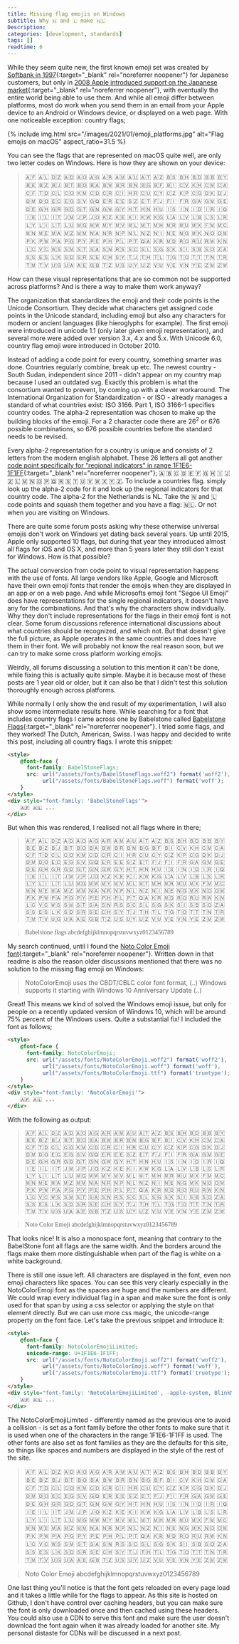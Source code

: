 ```yaml
---
title: Missing flag emojis on Windows
subtitle: Why 🇳 and 🇱 make 🇳🇱
Description:
categories: [development, standards]
tags: []
readtime: 6
---
```


While they seem quite new, the first known emoji set was created by [Softbank in 1997](https://emojipedia.org/softbank/1997/){:target="_blank" rel="noreferrer noopener"} for Japanese customers, but only in [2008 Apple introduced support on the Japanese market](https://web.archive.org/web/20090703152413/http://support.apple.com/kb/TS2404){:target="_blank" rel="noreferrer noopener"}, with eventually the entire world being able to use them. And while all emoji differ between platforms, most do work when you send them in an email from your Apple device to an Android or Windows device, or displayed on a web page. With one noticeable exception: country flags;

{% include img.html src="/images/2021/01/emoji_platforms.jpg" alt="Flag emojis on macOS" aspect_ratio=31.5 %}

You can see the flags that are represented on macOS quite well, are only two letter codes on Windows. Here is how they are shown on your device:

> 🇦🇫 🇦🇱 🇩🇿 🇦🇩 🇦🇴 🇦🇬 🇦🇷 🇦🇲 🇦🇺 🇦🇹 🇦🇿 🇧🇸 🇧🇭 🇧🇩 🇧🇧 🇧🇾 🇧🇪 🇧🇿 🇧🇯 🇧🇹 🇧🇴 🇧🇦 🇧🇼 🇧🇷 🇧🇳 🇧🇬 🇧🇫 🇧🇮 🇨🇻 🇰🇭 🇨🇲 🇨🇦 🇨🇫 🇹🇩 🇨🇱 🇨🇴 🇰🇲 🇨🇩 🇨🇷 🇨🇮 🇭🇷 🇨🇺 🇨🇾 🇨🇿 🇰🇵 🇨🇬 🇩🇰 🇩🇯 🇩🇲 🇩🇴 🇪🇨 🇪🇬 🇸🇻 🇬🇶 🇪🇷 🇪🇪 🇸🇿 🇪🇹 🇫🇯 🇫🇮 🇫🇷 🇬🇦 🇬🇲 🇬🇪 🇩🇪 🇬🇭 🇬🇷 🇬🇩 🇬🇹 🇬🇳 🇬🇼 🇬🇾 🇭🇹 🇭🇳 🇭🇺 🇮🇸 🇮🇳 🇮🇩 🇮🇷 🇮🇶 🇮🇪 🇮🇱 🇮🇹 🇯🇲 🇯🇵 🇯🇴 🇰🇿 🇰🇪 🇰🇮 🇰🇼 🇰🇬 🇱🇦 🇱🇻 🇱🇧 🇱🇸 🇱🇷 🇱🇾 🇱🇮 🇱🇹 🇱🇺 🇲🇬 🇲🇼 🇲🇾 🇲🇻 🇲🇱 🇲🇹 🇲🇭 🇲🇷 🇲🇺 🇲🇽 🇫🇲 🇲🇨 🇲🇳 🇲🇪 🇲🇦 🇲🇿 🇲🇲 🇳🇦 🇳🇷 🇳🇵 🇳🇱 🇳🇿 🇳🇮 🇳🇪 🇳🇬 🇲🇰 🇳🇴 🇴🇲 🇵🇰 🇵🇼 🇵🇦 🇵🇬 🇵🇾 🇵🇪 🇵🇭 🇵🇱 🇵🇹 🇶🇦 🇰🇷 🇲🇩 🇷🇴 🇷🇺 🇷🇼 🇰🇳 🇱🇨 🇻🇨 🇼🇸 🇸🇲 🇸🇹 🇸🇦 🇸🇳 🇷🇸 🇸🇨 🇸🇱 🇸🇬 🇸🇰 🇸🇮 🇸🇧 🇸🇴 🇿🇦 🇸🇸 🇪🇸 🇱🇰 🇸🇩 🇸🇷 🇸🇪 🇨🇭 🇸🇾 🇹🇯 🇹🇭 🇹🇱 🇹🇬 🇹🇴 🇹🇹 🇹🇳 🇹🇷 🇹🇲 🇹🇻 🇺🇬 🇺🇦 🇦🇪 🇬🇧 🇹🇿 🇺🇸 🇺🇾 🇺🇿 🇻🇺 🇻🇪 🇻🇳 🇾🇪 🇿🇲 🇿🇼

How can these visual representations that are so common not be supported across platforms? And is there a way to make them work anyway?

The organization that standardizes the emoji and their code points is the Unicode Consortium. They decide what characters get assigned code points in the Unicode standard, including emoji but also any characters for modern or ancient languages (like hieroglyphs for example). The first emoji were introduced in unicode 1.1 (only later given emoji representation), and several more were added over version 3.x, 4.x and 5.x. With Unicode 6.0, country flag emoji were introduced in October 2010.

Instead of adding a code point for every country, something smarter was done. Countries regularly combine, break up etc. The newest country - South Sudan, independent since 2011 - didn't appear on my country map because I used an outdated svg. Exactly this problem is what the consortium wanted to prevent, by coming up with a clever workaround. The International Organization for Standardization - or ISO - already manages a standard of what countries exist: ISO 3166. Part 1, ISO 3166-1 specifies country codes. The alpha-2 representation was chosen to make up the building blocks of the emoji. For a 2 character code there are 26<sup>2</sup> or 676 possible combinations, so 676 possible countries before the standard needs to be revised.

Every alpha-2 representation for a country is unique and consists of 2 letters from the modern english alphabet. These 26 letters all got another [code point specifically for "regional indicators" in range 1F1E6-1F1FF](https://www.unicode.org/charts/PDF/U1F100.pdf){:target="_blank" rel="noreferrer noopener"}; 🇦 🇧 🇨 🇩 🇪 🇫 🇬 🇭 🇮 🇯 🇿 🇱 🇲 🇳 🇴 🇵 🇶 🇷 🇸 🇹 🇺 🇻 🇼 🇽 🇾 🇿. To include a countries flag. simply look up the alpha-2 code for it and look up the regional indicators for that country code. The alpha-2 for the Netherlands is NL. Take the 🇳 and 🇱 code points and squash them together and you have a flag: 🇳🇱. Or not when you are visiting on Windows.

There are quite some forum posts asking why these otherwise universal emojis don't work on Windows yet dating back several years. Up until 2015, Apple only supported 10 flags, but during that year they introduced almost all flags for iOS and OS X, and more than 5 years later they still don't exist for Windows. How is that possible?

The actual conversion from code point to visual representation happens with the use of fonts. All large vendors like Apple, Google and Microsoft have their own emoji fonts that render the emojis when they are displayed in an app or on a web page. And while Microsofts emoji font "Segoe UI Emoji" does have representations for the single regional indicators, it doesn't have any for the combinations. And that's why the characters show individually. Why they don't include representations for the flags in their emoji font is not clear. Some forum discussions reference international discussions about what countries should be recognized, and which not. But that doesn't give the full picture, as Apple operates in the same countries and does have them in their font. We will probably not know the real reason soon, but we can try to make some cross platform working emojis.

Weirdly, all forums discussing a solution to this mention it can't be done, while fixing this is actually quite simple. Maybe it is because most of these posts are 1 year old or older, but it can also be that I didn't test this solution thoroughly enough across platforms. 

While normally I only show the end result of my experimentation, I will also show some intermediate results here. While searching for a font that includes country flags I came across one by Babelstone called [Babelstone Flags](https://www.babelstone.co.uk/Fonts/Flags.html){:target="_blank" rel="noreferrer noopener"}. I tried some flags, and they worked! The Dutch, American, Swiss. I was happy and decided to write this post, including all country flags. I wrote this snippet:

```html
<style>
    @font-face {
      font-family: BabelStoneFlags;
      src: url("/assets/fonts/BabelStoneFlags.woff2") format('woff2'),
           url("/assets/fonts/BabelStoneFlags.woff") format('woff');
    }
</style>
<div style="font-family: 'BabelStoneFlags'">
    🇦🇫 🇦🇱 ...
</div>
```

But when this was rendered, I realised not all flags where in there;

<style>
    @font-face {
      font-family: BabelStoneFlags;
      src: url("/assets/fonts/BabelStoneFlags.woff2") format('woff2'),
           url("/assets/fonts/BabelStoneFlags.woff") format('woff');
    }
</style>
<div style="font-family: 'BabelStoneFlags'">
    <blockquote>
        🇦🇫 🇦🇱 🇩🇿 🇦🇩 🇦🇴 🇦🇬 🇦🇷 🇦🇲 🇦🇺 🇦🇹 🇦🇿 🇧🇸 🇧🇭 🇧🇩 🇧🇧 🇧🇾 🇧🇪 🇧🇿 🇧🇯 🇧🇹 🇧🇴 🇧🇦 🇧🇼 🇧🇷 🇧🇳 🇧🇬 🇧🇫 🇧🇮 🇨🇻 🇰🇭 🇨🇲 🇨🇦 🇨🇫 🇹🇩 🇨🇱 🇨🇴 🇰🇲 🇨🇩 🇨🇷 🇨🇮 🇭🇷 🇨🇺 🇨🇾 🇨🇿 🇰🇵 🇨🇬 🇩🇰 🇩🇯 🇩🇲 🇩🇴 🇪🇨 🇪🇬 🇸🇻 🇬🇶 🇪🇷 🇪🇪 🇸🇿 🇪🇹 🇫🇯 🇫🇮 🇫🇷 🇬🇦 🇬🇲 🇬🇪 🇩🇪 🇬🇭 🇬🇷 🇬🇩 🇬🇹 🇬🇳 🇬🇼 🇬🇾 🇭🇹 🇭🇳 🇭🇺 🇮🇸 🇮🇳 🇮🇩 🇮🇷 🇮🇶 🇮🇪 🇮🇱 🇮🇹 🇯🇲 🇯🇵 🇯🇴 🇰🇿 🇰🇪 🇰🇮 🇰🇼 🇰🇬 🇱🇦 🇱🇻 🇱🇧 🇱🇸 🇱🇷 🇱🇾 🇱🇮 🇱🇹 🇱🇺 🇲🇬 🇲🇼 🇲🇾 🇲🇻 🇲🇱 🇲🇹 🇲🇭 🇲🇷 🇲🇺 🇲🇽 🇫🇲 🇲🇨 🇲🇳 🇲🇪 🇲🇦 🇲🇿 🇲🇲 🇳🇦 🇳🇷 🇳🇵 🇳🇱 🇳🇿 🇳🇮 🇳🇪 🇳🇬 🇲🇰 🇳🇴 🇴🇲 🇵🇰 🇵🇼 🇵🇦 🇵🇬 🇵🇾 🇵🇪 🇵🇭 🇵🇱 🇵🇹 🇶🇦 🇰🇷 🇲🇩 🇷🇴 🇷🇺 🇷🇼 🇰🇳 🇱🇨 🇻🇨 🇼🇸 🇸🇲 🇸🇹 🇸🇦 🇸🇳 🇷🇸 🇸🇨 🇸🇱 🇸🇬 🇸🇰 🇸🇮 🇸🇧 🇸🇴 🇿🇦 🇸🇸 🇪🇸 🇱🇰 🇸🇩 🇸🇷 🇸🇪 🇨🇭 🇸🇾 🇹🇯 🇹🇭 🇹🇱 🇹🇬 🇹🇴 🇹🇹 🇹🇳 🇹🇷 🇹🇲 🇹🇻 🇺🇬 🇺🇦 🇦🇪 🇬🇧 🇹🇿 🇺🇸 🇺🇾 🇺🇿 🇻🇺 🇻🇪 🇻🇳 🇾🇪 🇿🇲 🇿🇼
    </blockquote>
    <blockquote>
        Babelstone flags abcdefghijklmnopqrstuvwxyz0123456789
    </blockquote>
</div>

My search continued, until I found the [Noto Color Emoji font](https://github.com/googlefonts/noto-emoji){:target="_blank" rel="noreferrer noopener"}. Written down in that readme is also the reason older discussions mentioned that there was no solution to the missing flag emoji on Windows: 

> NotoColorEmoji uses the CBDT/CBLC color font format, (..) Windows supports it starting with Windows 10 Anniversary Update (..)

Great! This means we kind of solved the Windows emoji issue, but only for people on a recently updated version of Windows 10, which will be around 75% percent of the Windows users. Quite a substantial fix! I included the font as follows;

```html
<style>
    @font-face {
      font-family: NotoColorEmoji;
      src: url("/assets/fonts/NotoColorEmoji.woff2") format('woff2'),
           url("/assets/fonts/NotoColorEmoji.woff") format('woff'),
           url("/assets/fonts/NotoColorEmoji.ttf") format('truetype');
    }
</style>
<div style="font-family: 'NotoColorEmoji'">
    🇦🇫 🇦🇱 ...
</div>
```

With the following as output:

<style>
    @font-face {
      font-family: NotoColorEmoji;
      src: url("/assets/fonts/NotoColorEmoji.woff2") format('woff2'),
           url("/assets/fonts/NotoColorEmoji.woff") format('woff'),
           url("/assets/fonts/NotoColorEmoji.ttf") format('truetype');
    }
</style>
<div style="font-family: 'NotoColorEmoji'">
    <blockquote>
        🇦🇫 🇦🇱 🇩🇿 🇦🇩 🇦🇴 🇦🇬 🇦🇷 🇦🇲 🇦🇺 🇦🇹 🇦🇿 🇧🇸 🇧🇭 🇧🇩 🇧🇧 🇧🇾 🇧🇪 🇧🇿 🇧🇯 🇧🇹 🇧🇴 🇧🇦 🇧🇼 🇧🇷 🇧🇳 🇧🇬 🇧🇫 🇧🇮 🇨🇻 🇰🇭 🇨🇲 🇨🇦 🇨🇫 🇹🇩 🇨🇱 🇨🇴 🇰🇲 🇨🇩 🇨🇷 🇨🇮 🇭🇷 🇨🇺 🇨🇾 🇨🇿 🇰🇵 🇨🇬 🇩🇰 🇩🇯 🇩🇲 🇩🇴 🇪🇨 🇪🇬 🇸🇻 🇬🇶 🇪🇷 🇪🇪 🇸🇿 🇪🇹 🇫🇯 🇫🇮 🇫🇷 🇬🇦 🇬🇲 🇬🇪 🇩🇪 🇬🇭 🇬🇷 🇬🇩 🇬🇹 🇬🇳 🇬🇼 🇬🇾 🇭🇹 🇭🇳 🇭🇺 🇮🇸 🇮🇳 🇮🇩 🇮🇷 🇮🇶 🇮🇪 🇮🇱 🇮🇹 🇯🇲 🇯🇵 🇯🇴 🇰🇿 🇰🇪 🇰🇮 🇰🇼 🇰🇬 🇱🇦 🇱🇻 🇱🇧 🇱🇸 🇱🇷 🇱🇾 🇱🇮 🇱🇹 🇱🇺 🇲🇬 🇲🇼 🇲🇾 🇲🇻 🇲🇱 🇲🇹 🇲🇭 🇲🇷 🇲🇺 🇲🇽 🇫🇲 🇲🇨 🇲🇳 🇲🇪 🇲🇦 🇲🇿 🇲🇲 🇳🇦 🇳🇷 🇳🇵 🇳🇱 🇳🇿 🇳🇮 🇳🇪 🇳🇬 🇲🇰 🇳🇴 🇴🇲 🇵🇰 🇵🇼 🇵🇦 🇵🇬 🇵🇾 🇵🇪 🇵🇭 🇵🇱 🇵🇹 🇶🇦 🇰🇷 🇲🇩 🇷🇴 🇷🇺 🇷🇼 🇰🇳 🇱🇨 🇻🇨 🇼🇸 🇸🇲 🇸🇹 🇸🇦 🇸🇳 🇷🇸 🇸🇨 🇸🇱 🇸🇬 🇸🇰 🇸🇮 🇸🇧 🇸🇴 🇿🇦 🇸🇸 🇪🇸 🇱🇰 🇸🇩 🇸🇷 🇸🇪 🇨🇭 🇸🇾 🇹🇯 🇹🇭 🇹🇱 🇹🇬 🇹🇴 🇹🇹 🇹🇳 🇹🇷 🇹🇲 🇹🇻 🇺🇬 🇺🇦 🇦🇪 🇬🇧 🇹🇿 🇺🇸 🇺🇾 🇺🇿 🇻🇺 🇻🇪 🇻🇳 🇾🇪 🇿🇲 🇿🇼
    </blockquote>
    <blockquote>
        Noto Color Emoji abcdefghijklmnopqrstuvwxyz0123456789
    </blockquote>
</div>

That looks nice! It is also a monospace font, meaning that contrary to the BabelStone font all flags are the same width. And the borders around the flags make them more distinguishable when part of the flag is white on a white background.

There is still one issue left. All characters are displayed in the font, even non emoji characters like spaces. You can see this very clearly especially in the NotoColorEmoji font as the spaces are huge and the numbers are different. We could wrap every individual flag in a span and make sure the font is only used for that span by using a css selector or applying the style on that element directly. But we can use more css magic, the unicode-range property on the font face. Let's take the previous snippet and introduce it:

```html
<style>
    @font-face {
      font-family: NotoColorEmojiLimited;
      unicode-range: U+1F1E6-1F1FF;
      src: url("/assets/fonts/NotoColorEmoji.woff2") format('woff2'),
           url("/assets/fonts/NotoColorEmoji.woff") format('woff'),
           url("/assets/fonts/NotoColorEmoji.ttf") format('truetype');
    }
</style>
<div style="font-family: 'NotoColorEmojiLimited', -apple-system, BlinkMacSystemFont, 'Segoe UI', Roboto, Helvetica, Arial, sans-serif, 'Apple Color Emoji', 'Segoe UI Emoji', 'Segoe UI Symbol'">
    🇦🇫 🇦🇱 ...
</div>
```

The NotoColorEmojiLimited - differently named as the previous one to avoid a collision - is set as a font family before the other fonts to make sure that it is used when one of the characters in the range 1F1E6-1F1FF is used. The other fonts are also set as font families as they are the defaults for this site, so things like spaces and numbers are displayed in the style of the rest of the site. 


<style>
    @font-face {
      font-family: NotoColorEmojiLimited;
      unicode-range: U+1F1E6-1F1FF;
      src: url("/assets/fonts/NotoColorEmoji.woff2") format('woff2'),
           url("/assets/fonts/NotoColorEmoji.woff") format('woff'),
           url("/assets/fonts/NotoColorEmoji.ttf") format('truetype');
    }
</style>
<div style="font-family: 'NotoColorEmojiLimited', -apple-system, BlinkMacSystemFont, 'Segoe UI', Roboto, Helvetica, Arial, sans-serif, 'Apple Color Emoji', 'Segoe UI Emoji', 'Segoe UI Symbol'">
    <blockquote>
        🇦🇫 🇦🇱 🇩🇿 🇦🇩 🇦🇴 🇦🇬 🇦🇷 🇦🇲 🇦🇺 🇦🇹 🇦🇿 🇧🇸 🇧🇭 🇧🇩 🇧🇧 🇧🇾 🇧🇪 🇧🇿 🇧🇯 🇧🇹 🇧🇴 🇧🇦 🇧🇼 🇧🇷 🇧🇳 🇧🇬 🇧🇫 🇧🇮 🇨🇻 🇰🇭 🇨🇲 🇨🇦 🇨🇫 🇹🇩 🇨🇱 🇨🇴 🇰🇲 🇨🇩 🇨🇷 🇨🇮 🇭🇷 🇨🇺 🇨🇾 🇨🇿 🇰🇵 🇨🇬 🇩🇰 🇩🇯 🇩🇲 🇩🇴 🇪🇨 🇪🇬 🇸🇻 🇬🇶 🇪🇷 🇪🇪 🇸🇿 🇪🇹 🇫🇯 🇫🇮 🇫🇷 🇬🇦 🇬🇲 🇬🇪 🇩🇪 🇬🇭 🇬🇷 🇬🇩 🇬🇹 🇬🇳 🇬🇼 🇬🇾 🇭🇹 🇭🇳 🇭🇺 🇮🇸 🇮🇳 🇮🇩 🇮🇷 🇮🇶 🇮🇪 🇮🇱 🇮🇹 🇯🇲 🇯🇵 🇯🇴 🇰🇿 🇰🇪 🇰🇮 🇰🇼 🇰🇬 🇱🇦 🇱🇻 🇱🇧 🇱🇸 🇱🇷 🇱🇾 🇱🇮 🇱🇹 🇱🇺 🇲🇬 🇲🇼 🇲🇾 🇲🇻 🇲🇱 🇲🇹 🇲🇭 🇲🇷 🇲🇺 🇲🇽 🇫🇲 🇲🇨 🇲🇳 🇲🇪 🇲🇦 🇲🇿 🇲🇲 🇳🇦 🇳🇷 🇳🇵 🇳🇱 🇳🇿 🇳🇮 🇳🇪 🇳🇬 🇲🇰 🇳🇴 🇴🇲 🇵🇰 🇵🇼 🇵🇦 🇵🇬 🇵🇾 🇵🇪 🇵🇭 🇵🇱 🇵🇹 🇶🇦 🇰🇷 🇲🇩 🇷🇴 🇷🇺 🇷🇼 🇰🇳 🇱🇨 🇻🇨 🇼🇸 🇸🇲 🇸🇹 🇸🇦 🇸🇳 🇷🇸 🇸🇨 🇸🇱 🇸🇬 🇸🇰 🇸🇮 🇸🇧 🇸🇴 🇿🇦 🇸🇸 🇪🇸 🇱🇰 🇸🇩 🇸🇷 🇸🇪 🇨🇭 🇸🇾 🇹🇯 🇹🇭 🇹🇱 🇹🇬 🇹🇴 🇹🇹 🇹🇳 🇹🇷 🇹🇲 🇹🇻 🇺🇬 🇺🇦 🇦🇪 🇬🇧 🇹🇿 🇺🇸 🇺🇾 🇺🇿 🇻🇺 🇻🇪 🇻🇳 🇾🇪 🇿🇲 🇿🇼
    </blockquote>
    <blockquote>
        Noto Color Emoji abcdefghijklmnopqrstuvwxyz0123456789
    </blockquote>
</div>

One last thing you'll notice is that the font gets reloaded on every page load and it takes a little while for the flags to appear. As this site is hosted on Github, I don't have control over caching headers, but you can make sure the font is only downloaded once and then cached using these headers. You could also use a CDN to serve this font and make sure the user doesn't download the font again when it was already loaded for another site. My personal distaste for CDNs will be discussed in a next post.
